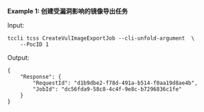 **Example 1: 创建受漏洞影响的镜像导出任务**



Input: 

```
tccli tcss CreateVulImageExportJob --cli-unfold-argument  \
    --PocID 1
```

Output: 
```
{
    "Response": {
        "RequestId": "d1b9dbe2-f78d-491a-b514-f0aa19d8ae4b",
        "JobId": "dc56fda9-58c8-4c4f-9e8c-b7296836c1fe"
    }
}
```

